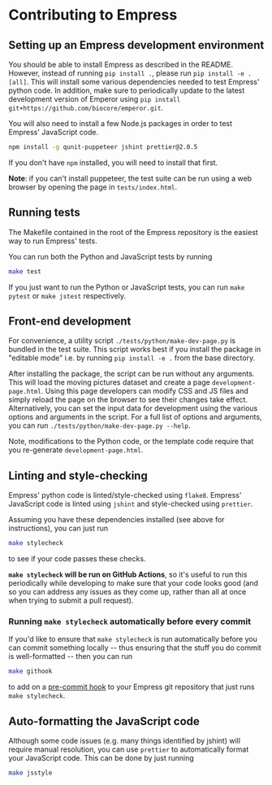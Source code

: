 # Contributing to Empress

## Setting up an Empress development environment

You should be able to install Empress as described in the README. However,
instead of running `pip install .`, please run `pip install -e .[all]`. This
will install some various dependencies needed to test Empress' python code. In
addition, make sure to periodically update to the latest development version of
Emperor using `pip install git+https://github.com/biocore/emperor.git`.

You will also need to install a few Node.js packages in order to test Empress'
JavaScript code.

```bash
npm install -g qunit-puppeteer jshint prettier@2.0.5
```

If you don't have `npm` installed, you will need to install that first.

**Note**: if you can't install puppeteer, the test suite can be run using a
web browser by opening the page in `tests/index.html`.

## Running tests

The Makefile contained in the root of the Empress repository is the easiest way
to run Empress' tests.

You can run both the Python and JavaScript tests by running

```bash
make test
```

If you just want to run the Python or JavaScript tests, you can run
`make pytest` or `make jstest` respectively.

## Front-end development

For convenience, a utility script `./tests/python/make-dev-page.py` is bundled
in the test suite. This script works best if you install the package in
"editable mode" i.e. by running `pip install -e .` from the base directory.

After installing the package, the script can be run without any arguments. This
will load the moving pictures dataset and create a page
`development-page.html`. Using this page developers can modify CSS and JS files
and simply reload the page on the browser to see their changes take effect.
Alternatively, you can set the input data for development using the various
options and arguments in the script. For a full list of options and arguments,
you can run `./tests/python/make-dev-page.py --help`.

Note, modifications to the Python code, or the template code require that you
re-generate `development-page.html`.

## Linting and style-checking

Empress' python code is linted/style-checked using `flake8`.
Empress' JavaScript code is linted using `jshint` and style-checked using
`prettier`.

Assuming you have these dependencies installed (see above for instructions),
you can just run

```bash
make stylecheck
```

to see if your code passes these checks.

**`make stylecheck` will be run on GitHub Actions**, so it's useful to run this
periodically while developing to make sure that your code looks good (and so
you can address any issues as they come up, rather than all at once when trying
to submit a pull request).

### Running `make stylecheck` automatically before every commit

If you'd like to ensure that `make stylecheck` is run automatically before you
can commit something locally -- thus ensuring that the stuff you do commit
is well-formatted -- then you can run

```bash
make githook
```

to add on a [pre-commit hook](https://githooks.com/) to your Empress git
repository that just runs `make stylecheck`.

## Auto-formatting the JavaScript code

Although some code issues (e.g. many things identified by jshint) will require
manual resolution, you can use `prettier` to automatically format your
JavaScript code. This can be done by just running

```bash
make jsstyle
```
